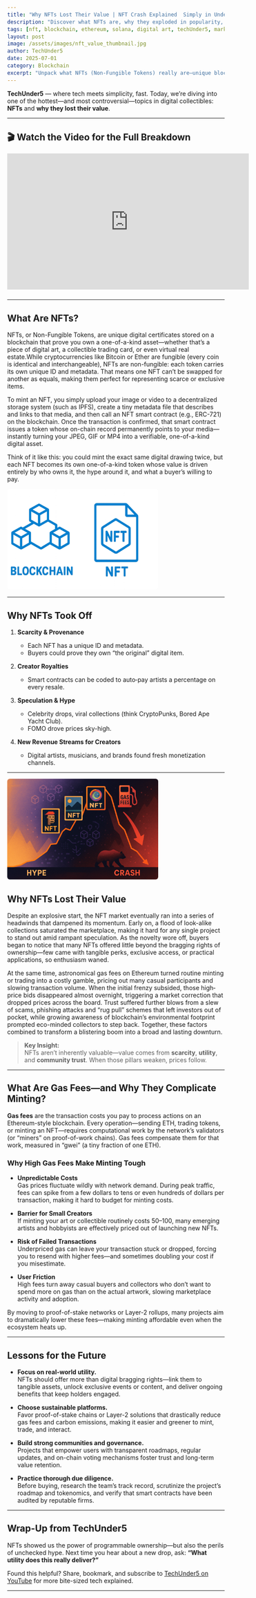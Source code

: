 ```yaml
---
title: "Why NFTs Lost Their Value | NFT Crash Explained  Simply in Under 5 Mins"
description: "Discover what NFTs are, why they exploded in popularity, and the key reasons they eventually lost value — all in under 5 minutes with TechUnder5."
tags: [nft, blockchain, ethereum, solana, digital art, techUnder5, market crash, collectibles]
layout: post
image: /assets/images/nft_value_thumbnail.jpg
author: TechUnder5
date: 2025-07-01
category: Blockchain
excerpt: "Unpack what NFTs (Non-Fungible Tokens) really are—unique blockchain-based digital assets—and why they crashed, from hype-driven speculation and market volatility to bubble dynamics, tracing the rise and fall of digital ownership in under 5 minutes."
---
```


**TechUnder5** — where tech meets simplicity, fast. Today, we’re diving into one of the hottest—and most controversial—topics in digital collectibles: **NFTs** and **why they lost their value**.

---

## 🎬 Watch the Video for the Full Breakdown

<div style="text-align: left; margin-bottom: 20px;">
  <iframe width="560" height="315"
          src="https://www.youtube.com/embed/P3cRGBXbxJU"
          title="Why NFTs Lost Their Value | TechUnder5"
          frameborder="0"
          allow="accelerometer; autoplay; clipboard-write; encrypted-media; gyroscope; picture-in-picture"
          allowfullscreen>
  </iframe>
</div>

---

## What Are NFTs?

NFTs, or Non-Fungible Tokens, are unique digital certificates stored on a blockchain that prove you own a one-of-a-kind asset—whether that’s a piece of digital art, a collectible trading card, or even virtual real estate.While cryptocurrencies like Bitcoin or Ether are fungible (every coin is identical and interchangeable), NFTs are non-fungible: each token carries its own unique ID and metadata. That means one NFT can’t be swapped for another as equals, making them perfect for representing scarce or exclusive items.
 
To mint an NFT, you simply upload your image or video to a decentralized storage system (such as IPFS), create a tiny metadata file that describes and links to that media, and then call an NFT smart contract (e.g., ERC-721) on the blockchain. Once the transaction is confirmed, that smart contract issues a token whose on-chain record permanently points to your media—instantly turning your JPEG, GIF or MP4 into a verifiable, one-of-a-kind digital asset.

Think of it like this: you could mint the exact same digital drawing twice, but each NFT becomes its own one-of-a-kind token whose value is driven entirely by who owns it, the hype around it, and what a buyer’s willing to pay.


<div style="text-align: left; margin-bottom: 10px;">
  <img src="/assets/images/NFT-1.png" 
       alt="What are NFTs" 
       style="max-width: 350px; height: auto; border-radius: 6px;">
</div>

---

## Why NFTs Took Off

1. **Scarcity & Provenance**  
   - Each NFT has a unique ID and metadata.  
   - Buyers could prove they own “the original” digital item.

2. **Creator Royalties**  
   - Smart contracts can be coded to auto‐pay artists a percentage on every resale.

3. **Speculation & Hype**  
   - Celebrity drops, viral collections (think CryptoPunks, Bored Ape Yacht Club).  
   - FOMO drove prices sky-high.

4. **New Revenue Streams for Creators**  
   - Digital artists, musicians, and brands found fresh monetization channels.

---
<div style="text-align: left; margin-bottom: 10px;">
  <img src="/assets/images/hype-crash-NFT.png" 
       alt="Why NFTs Lost Their Value" 
       style="max-width: 350px; height: auto; border-radius: 6px;">
</div>

## Why NFTs Lost Their Value

Despite an explosive start, the NFT market eventually ran into a series of headwinds that dampened its momentum. Early on, a flood of look-alike collections saturated the marketplace, making it hard for any single project to stand out amid rampant speculation. As the novelty wore off, buyers began to notice that many NFTs offered little beyond the bragging rights of ownership—few came with tangible perks, exclusive access, or practical applications, so enthusiasm waned.

At the same time, astronomical gas fees on Ethereum turned routine minting or trading into a costly gamble, pricing out many casual participants and slowing transaction volume. When the initial frenzy subsided, those high‐price bids disappeared almost overnight, triggering a market correction that dropped prices across the board. Trust suffered further blows from a slew of scams, phishing attacks and “rug pull” schemes that left investors out of pocket, while growing awareness of blockchain’s environmental footprint prompted eco-minded collectors to step back. Together, these factors combined to transform a blistering boom into a broad and lasting downturn.

> **Key Insight:**  
> NFTs aren’t inherently valuable―value comes from **scarcity**, **utility**, and **community trust**. When those pillars weaken, prices follow.

---
## What Are Gas Fees—and Why They Complicate Minting?

**Gas fees** are the transaction costs you pay to process actions on an Ethereum-style blockchain. Every operation—sending ETH, trading tokens, or minting an NFT—requires computational work by the network’s validators (or “miners” on proof-of-work chains). Gas fees compensate them for that work, measured in “gwei” (a tiny fraction of one ETH).

### Why High Gas Fees Make Minting Tough

- **Unpredictable Costs**  
  Gas prices fluctuate wildly with network demand. During peak traffic, fees can spike from a few dollars to tens or even hundreds of dollars per transaction, making it hard to budget for minting costs.

- **Barrier for Small Creators**  
  If minting your art or collectible routinely costs $50–$100, many emerging artists and hobbyists are effectively priced out of launching new NFTs.

- **Risk of Failed Transactions**  
  Underpriced gas can leave your transaction stuck or dropped, forcing you to resend with higher fees—and sometimes doubling your cost if you misestimate.

- **User Friction**  
  High fees turn away casual buyers and collectors who don’t want to spend more on gas than on the actual artwork, slowing marketplace activity and adoption.

By moving to proof-of-stake networks or Layer-2 rollups, many projects aim to dramatically lower these fees—making minting affordable even when the ecosystem heats up.  

---
## Lessons for the Future

- **Focus on real-world utility.**  
  NFTs should offer more than digital bragging rights—link them to tangible assets, unlock exclusive events or content, and deliver ongoing benefits that keep holders engaged.

- **Choose sustainable platforms.**  
  Favor proof-of-stake chains or Layer-2 solutions that drastically reduce gas fees and carbon emissions, making it easier and greener to mint, trade, and interact.

- **Build strong communities and governance.**  
  Projects that empower users with transparent roadmaps, regular updates, and on-chain voting mechanisms foster trust and long-term value retention.

- **Practice thorough due diligence.**  
  Before buying, research the team’s track record, scrutinize the project’s roadmap and tokenomics, and verify that smart contracts have been audited by reputable firms.  

---

## Wrap-Up from TechUnder5

NFTs showed us the power of programmable ownership—but also the perils of unchecked hype. Next time you hear about a new drop, ask: **“What utility does this really deliver?”**  

Found this helpful? Share, bookmark, and subscribe to [TechUnder5 on YouTube](https://www.youtube.com/@techunder5) for more bite-sized tech explained.

---

<script type="application/ld+json">
{
  "@context": "https://schema.org",
  "@type": "VideoObject",
  "name": "Why NFTs Lost Their Value | TechUnder5",
  "description": "Learn what NFTs are, why they became popular, and the reasons behind their market crash—in under 5 minutes.",
  "thumbnailUrl": "https://img.youtube.com/vi/P3cRGBXbxJU/hqdefault.jpg",
  "uploadDate": "2025-07-01",
  "duration": "PT5M0S",
  "contentUrl": "https://www.youtube.com/watch?v=P3cRGBXbxJU",
  "embedUrl": "https://www.youtube.com/embed/P3cRGBXbxJU"
}
</script>
